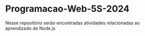 # Programacao-Web-5S-2024
Nesse repositório serão encontradas atividades relacionadas ao aprendizado de Node.js

